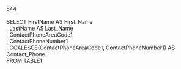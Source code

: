 544<br>
 <br>
 SELECT FirstName AS First_Name<br>
     , LastName AS Last_Name<br>
     , ContactPhoneAreaCode1<br>
     , ContactPhoneNumber1<br>
     , COALESCE(ContactPhoneAreaCode1, ContactPhoneNumber1) AS Contact_Phone <br>
  FROM TABLE1